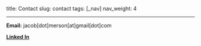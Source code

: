 title: Contact
slug: contact
tags: [_nav]
nav_weight: 4

---

**Email:** jacob[dot]merson[at]gmail[dot]com

**[Linked In](http://www.linkedin.com/pub/jacob-merson/33/b39/649/)** 
